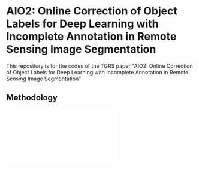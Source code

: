 # AIO2: Online Correction of Object Labels for Deep Learning with Incomplete Annotation in Remote Sensing Image Segmentation

This repository is for the codes of the TGRS paper "AIO2: Online Correction of Object Labels for Deep Learning with Incomplete Annotation in Remote Sensing Image Segmentation"


## Methodology
![Illustration of AIO2](media\Flowchart.pdf)

